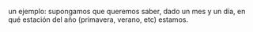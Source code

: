 un ejemplo: supongamos que queremos saber, dado un mes y un día, en qué estación del año (primavera, verano, etc) estamos. 